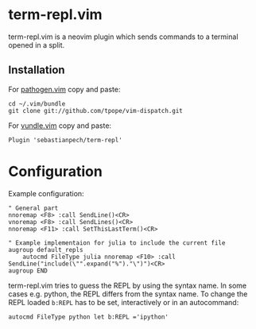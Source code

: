 # term-repl.vim
term-repl.vim is a neovim plugin which sends commands to a terminal opened in a
split. 

## Installation
For [pathogen.vim](https://github.com/tpope/vim-pathogen) copy and paste:

    cd ~/.vim/bundle
    git clone git://github.com/tpope/vim-dispatch.git

For [vundle.vim](https://github.com/VundleVim/Vundle.vim) copy and paste:

    Plugin 'sebastianpech/term-repl'

# Configuration
Example configuration:

    " General part
    nnoremap <F8> :call SendLine()<CR>
    vnoremap <F8> :call SendLines()<CR>
    nnoremap <F11> :call SetThisLastTerm()<CR>

    " Example implementaion for julia to include the current file
    augroup default_repls
        autocmd FileType julia nnoremap <F10> :call SendLine("include(\"".expand("%")."\")")<CR>
    augroup END

term-repl.vim tries to guess the REPL by using the syntax name. In some cases
e.g. python, the REPL differs from the syntax name. To change the REPL loaded
`b:REPL` has to be set, interactively or in an autocommand:

    autocmd FileType python let b:REPL ='ipython'
